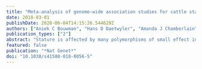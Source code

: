 ```yaml
---
title: "Meta-analysis of genome-wide association studies for cattle stature identifies common genes that regulate body size in mammals."
date: 2018-03-01
publishDate: 2020-06-04T14:15:26.544629Z
authors: ["Aniek C Bouwman", "Hans D Daetwyler", "Amanda J Chamberlain", "Carla Hurtado Ponce", "Mehdi Sargolzaei", "Flavio S Schenkel", "Goutam Sahana", "Armelle Govignon-Gion", "Simon Boitard", "Marlies Dolezal", "Hubert Pausch", "Rasmus F Brøndum", "Phil J Bowman", "Bo Thomsen", "Bernt Guldbrandtsen", "Mogens S Lund", "Bertrand Servin", "Dorian J Garrick", "James Reecy", "Johanna Vilkki", "Alessandro Bagnato", "Min Wang", "Jesse L Hoff", "Robert D Schnabel", "Jeremy F Taylor", "Anna A E Vinkhuyzen", "Frank Panitz", "Christian Bendixen", "Lars-Erik Holm", "Birgit Gredler", "Chris Hozé", "Mekki Boussaha", "Marie-Pierre Sanchez", "Dominique Rocha", "Aurélien Capitan", "Thierry Tribout", "Anne Barbat", "Pascal Croiseau", "Cord Drögemüller", "Vidhya Jagannathan", "Christy Vander Jagt", "John J Crowley", "Anna Bieber", "Deirdre C Purfield", "Donagh P Berry", "Reiner Emmerling", "Kay-Uwe Götz", "Mirjam Frischknecht", "Ingolf Russ", "Johann Sölkner", "Curtis P Van Tassell", "Ruedi Fries", "Paul Stothard", "Roel F Veerkamp", "Didier Boichard", "Mike E Goddard", "Ben J Hayes"]
publication_types: ["2"]
abstract: "Stature is affected by many polymorphisms of small effect in humans. In contrast, variation in dogs, even within breeds, has been suggested to be largely due to variants in a small number of genes. Here we use data from cattle to compare the genetic architecture of stature to those in humans and dogs. We conducted a meta-analysis for stature using 58,265 cattle from 17 populations with 25.4 million imputed whole-genome sequence variants. Results showed that the genetic architecture of stature in cattle is similar to that in humans, as the lead variants in 163 significantly associated genomic regions (P textless 5 × 10) explained at most 13.8% of the phenotypic variance. Most of these variants were noncoding, including variants that were also expression quantitative trait loci (eQTLs) and in ChIP-seq peaks. There was significant overlap in loci for stature with humans and dogs, suggesting that a set of common genes regulates body size in mammals."
featured: false
publication: "*Nat Genet*"
doi: "10.1038/s41588-018-0056-5"
---
```


